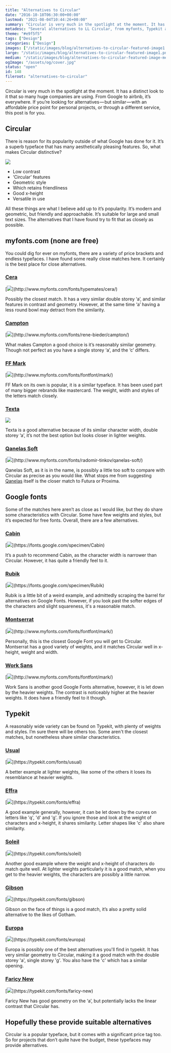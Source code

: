 ```yaml
---
title: "Alternatives to Circular"
date: "2016-10-18T06:30:00+00:00"
lastmod: "2021-08-04T10:44:26+00:00"
summary: "Circular is very much in the spotlight at the moment. It has a distinct look to it that so many huge companies are using. From Google to airbnb, it’s everywhere. If you’re looking for alternatives, with different prices and through a different service, this post is for you."
metadesc: "Several alternatives to LL Circular, from myfonts, Typekit and Google Fonts. If you're looking for something cheaper or on a third party service, you will find something here."
theme: "#e9f5f5"
tags: ["Design"]
categories: ["Design"]
images: ["/static/images/blog/alternatives-to-circular-featured-image1.png"]
large: "/static/images/blog/alternatives-to-circular-featured-image1.png"
medium: "/static/images/blog/alternatives-to-circular-featured-image-medium1.png"
ogImage: "/assets/og/cover.jpg"
status: "open"
id: 148
fileroot: "alternatives-to-circular"
---
```


Circular is very much in the spotlight at the moment. It has a distinct look to it that so many huge companies are using. From Google to airbnb, it’s everywhere. If you’re looking for alternatives — but similar — with an affordable price point for personal projects, or through a different service, this post is for you.

## Circular
There is reason for its popularity outside of what Google has done for it. It’s a superb typeface that has many aesthetically pleasing features. So, what makes Circular distinctive?

<div className="article-image">
  <Image src="/images/blog/alternatives-to-circular-circular.png" width={738} height={492} />
</div>

- Low contrast
- ‘Circular’ features
- Geometric style
- Which retains friendliness
- Good x-height
- Versatile in use

All these things are what I believe add up to it’s popularity. It’s modern and geometric, but friendly and approachable. It’s suitable for large and small text sizes. The alternatives that I have found try to fit that as closely as possible.

## myfonts.com (none are free)
You could dig for ever on myfonts, there are a variety of price brackets and endless typefaces. I have found some really close matches here. It certainly is the best place for close alternatives.

### [Cera](http://www.myfonts.com/fonts/typemates/cera/)
<div className="article-image">
  [<Image src="/images/blog/alternatives-to-circular-cera.png" width={738} height={492} />](http://www.myfonts.com/fonts/typemates/cera/)
</div>

Possibly the closest match. It has a very similar double storey ‘a’, and similar features in contrast and geometry. However, at the same time ‘a’ having a less round bowl may detract from the similarity.

### [Campton](http://www.myfonts.com/fonts/rene-bieder/campton/)
<div className="article-image">
  [<Image src="/images/blog/alternatives-to-circular-campton.png" width={738} height={492}/>](http://www.myfonts.com/fonts/rene-bieder/campton/)
</div>

What makes Campton a good choice is it’s reasonably similar geometry. Though not perfect as you have a single storey ‘a’, and the ‘c’ differs.

### [FF Mark](http://www.myfonts.com/fonts/fontfont/mark/)
<div className="article-image">
  [<Image src="/images/blog/alternatives-to-circular-mark.png" width={738} height={492} />](http://www.myfonts.com/fonts/fontfont/mark/)
</div>

FF Mark on its own is popular, it is a similar typeface. It has been used part of many bigger rebrands like mastercard. The weight, width and styles of the letters match closely.

### [Texta](http://www.myfonts.com/fonts/latinotype/texta/)
<div className="article-image">
  <a href="http://www.myfonts.com/fonts/latinotype/texta/">
    <Image src="/images/blog/alternatives-to-circular-texta.png" width={738} height={492} />
  </a>
</div>

Texta is a good alternative because of its similar character width, double storey ‘a’, it’s not the best option but looks closer in lighter weights.

### [Qanelas Soft](http://www.myfonts.com/fonts/radomir-tinkov/qanelas-soft/)
<div className="article-image">
  [<Image src="/images/blog/alternatives-to-circular-quanelas.png" width={738} height={492} />](http://www.myfonts.com/fonts/radomir-tinkov/qanelas-soft/)
</div>

Qanelas Soft, as it is in the name, is possibly a little too soft to compare with Circular as precise as you would like. What stops me from suggesting [Qanelas](https://www.myfonts.com/fonts/radomir-tinkov/qanelas/) itself is the closer match to Futura or Proxima.

## Google fonts
Some of the matches here aren’t as close as I would like, but they do share some characteristics with Circular. Some have few weights and styles, but it’s expected for free fonts. Overall, there are a few alternatives.

### [Cabin](https://fonts.google.com/specimen/Cabin)
<div className="article-image">
  [<Image src="/images/blog/alternatives-to-circular-cabin.png" width={738} height={492} />](https://fonts.google.com/specimen/Cabin)
</div>

It’s a push to recommend Cabin, as the character width is narrower than Circular. However, it has quite a friendly feel to it.

### [Rubik](https://fonts.google.com/specimen/Rubik)
<div className="article-image">
  [<Image src="/images/blog/alternatives-to-circular-rubik.png" width={738} height={492} />](https://fonts.google.com/specimen/Rubik)
</div>

Rubik is a little bit of a weird example, and admittedly scraping the barrel for alternatives on Google Fonts. However, if you look past the softer edges of the characters and slight squareness, it's a reasonable match.

### [Montserrat](https://fonts.google.com/specimen/Montserrat)
<div className="article-image">
  [<Image src="/images/blog/alternatives-to-circular-montserrat.png" width={738} height={492} />](http://www.myfonts.com/fonts/fontfont/mark/)
</div>

Personally, this is the closest Google Font you will get to Circular. Montserrat has a good variety of weights, and it matches Circular well in x-height, weight and width.

### [Work Sans](https://fonts.google.com/specimen/Work+Sans)
<div className="article-image">
  [<Image src="/images/blog/alternatives-to-circular-work.png" width={738} height={492} />](http://www.myfonts.com/fonts/fontfont/mark/)
</div>

Work Sans is another good Google Fonts alternative, however, it is let down by the heavier weights. The contrast is noticeably higher at the heavier weights. It does have a friendly feel to it though.

## Typekit
A reasonably wide variety can be found on Typekit, with plenty of weights and styles. I’m sure there will be others too. Some aren't the closest matches, but nonetheless share similar characteristics.

### [Usual](https://typekit.com/fonts/usual)
<div className="article-image">
  [<Image src="/images/blog/alternatives-to-circular-usual.png" width={738} height={492} />](https://typekit.com/fonts/usual)
</div>

A better example at lighter weights, like some of the others it loses its resemblance at heavier weights.

### [Effra](https://typekit.com/fonts/effra)
<div className="article-image">
  [<Image src="/images/blog/alternatives-to-circular-effra.png" width={738} height={492} />](https://typekit.com/fonts/effra)
</div>

A good example generally, however, it can be let down by the curves on letters like 'q', 'd' and 'g'. If you ignore those and look at the weight of characters and x-height, it shares similarity. Letter shapes like 'c' also share similarity.

### [Soleil](https://typekit.com/fonts/soleil)
<div className="article-image">
  [<Image src="/images/blog/alternatives-to-circular-soleil.png" width={738} height={492} />](https://typekit.com/fonts/soleil)
</div>

Another good example where the weight and x-height of characters do match quite well. At lighter weights particularly it is a good match, when you get to the heavier weights, the characters are possibly a little narrow.

### [Gibson](https://typekit.com/fonts/gibson)
<div className="article-image">
  [<Image src="/images/blog/alternatives-to-circular-gibson.png" width={738} height={492} />](https://typekit.com/fonts/gibson)
</div>

Gibson on the face of things is a good match, it’s also a pretty solid alternative to the likes of Gotham.

### [Europa](https://typekit.com/fonts/europa)
<div className="article-image">
  [<Image src="/images/blog/alternatives-to-circular-europa.png" width={738} height={492} />](https://typekit.com/fonts/europa)
</div>

Europa is possibly one of the best alternatives you'll find in typekit. It has very similar geometry to Circular, making it a good match with the double storey 'a', single storey 'g'. You also have the 'c' which has a similar opening.

### [Faricy New](https://typekit.com/fonts/faricy-new)
<div className="article-image">
  [<Image src="/images/blog/alternatives-to-circular-faricy.png" width={738} height={492} />](https://typekit.com/fonts/faricy-new)
</div>

Faricy New has good geometry on the ‘a’, but potentially lacks the linear contrast that Circular has.

## Hopefully these provide suitable alternatives
Circular is a popular typeface, but it comes with a significant price tag too. So for projects that don’t quite have the budget, these typefaces may provide alternatives.
